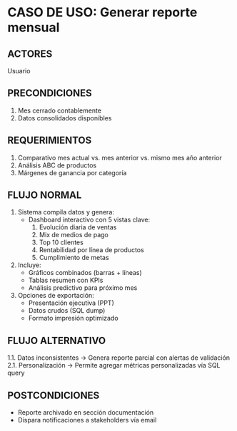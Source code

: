 # CASO DE USO: Generar reporte mensual  

## ACTORES  
Usuario  

## PRECONDICIONES  
1. Mes cerrado contablemente  
2. Datos consolidados disponibles  

## REQUERIMIENTOS  
1. Comparativo mes actual vs. mes anterior vs. mismo mes año anterior  
2. Análisis ABC de productos  
3. Márgenes de ganancia por categoría  

## FLUJO NORMAL  
1. Sistema compila datos y genera:  
   - Dashboard interactivo con 5 vistas clave:  
     1. Evolución diaria de ventas  
     2. Mix de medios de pago  
     3. Top 10 clientes  
     4. Rentabilidad por línea de productos  
     5. Cumplimiento de metas  
2. Incluye:  
   - Gráficos combinados (barras + líneas)  
   - Tablas resumen con KPIs  
   - Análisis predictivo para próximo mes  
3. Opciones de exportación:  
   - Presentación ejecutiva (PPT)  
   - Datos crudos (SQL dump)  
   - Formato impresión optimizado  

## FLUJO ALTERNATIVO  
1.1. Datos inconsistentes → Genera reporte parcial con alertas de validación  
2.1. Personalización → Permite agregar métricas personalizadas vía SQL query  

## POSTCONDICIONES  
- Reporte archivado en sección documentación  
- Dispara notificaciones a stakeholders vía email  